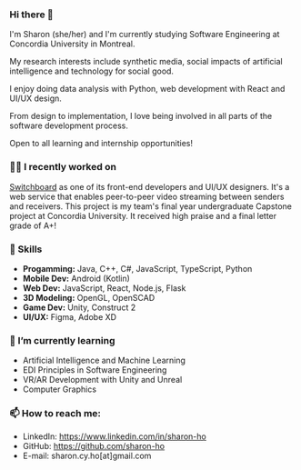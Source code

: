 ### Hi there 👋
I'm Sharon (she/her) and I'm currently studying Software Engineering at Concordia University in Montreal. 

My research interests include synthetic media, social impacts of artificial intelligence and technology for social good.

I enjoy doing data analysis with Python, web development with React and UI/UX design.

From design to implementation, I love being involved in all parts of the software development process. 

Open to all learning and internship opportunities!

### 👩‍💻 I recently worked on

[Switchboard](https://github.com/bean-pod/switchboard) as one of its front-end developers and UI/UX designers. It's a web service that enables peer-to-peer video streaming between senders and receivers. This project is my team's final year undergraduate Capstone project at Concordia University. It received high praise and a final letter grade of A+! 

### 🔭 Skills

- **Progamming:** Java, C++, C#, JavaScript, TypeScript, Python
- **Mobile Dev:** Android (Kotlin)
- **Web Dev:** JavaScript, React, Node.js, Flask
- **3D Modeling:** OpenGL, OpenSCAD
- **Game Dev:** Unity, Construct 2
- **UI/UX:** Figma, Adobe XD

### 🌱 I’m currently learning 

- Artificial Intelligence and Machine Learning
- EDI Principles in Software Engineering
- VR/AR Development with Unity and Unreal
- Computer Graphics
    
### 📫 How to reach me: 

- LinkedIn: https://www.linkedin.com/in/sharon-ho
- GitHub: https://github.com/sharon-ho
- E-mail: sharon.cy.ho[at]gmail.com
   
